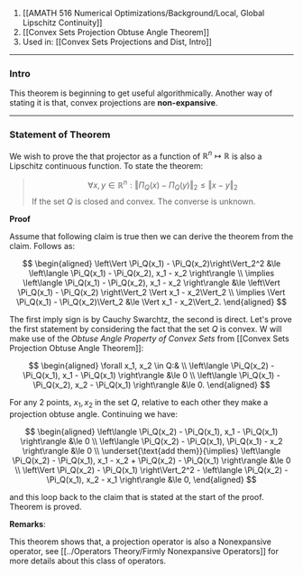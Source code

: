 1. [[AMATH 516 Numerical Optimizations/Background/Local, Global Lipschitz Continuity]]
2. [[Convex Sets Projection Obtuse Angle Theorem]]
3. Used in: [[Convex Sets Projections and Dist, Intro]]


--- 
### **Intro**

This theorem is beginning to get useful algorithmically. Another way of stating it is that, convex projections are **non-expansive**. 

---
### **Statement of Theorem**
We wish to prove the that projector as a function of $\mathbb{R}^n\mapsto \mathbb R$ is also a Lipschitz continuous function. To state the theorem: 

> $$
> \forall x, y \in \mathbb{R}^n: \left\Vert
>     \Pi_Q (x) - \Pi_Q(y)
> \right\Vert_2 \le 
> \Vert 
>     x - y
> \Vert_2
> $$
> If the set $Q$ is closed and convex. The converse is unknown. 


**Proof**

Assume that following claim is true then we can derive the theorem from the claim. Follows as: 

$$
\begin{aligned}
    \left\Vert \Pi_Q(x_1) - \Pi_Q(x_2)\right\Vert_2^2
    &\le 
    \left\langle 
        \Pi_Q(x_1) - \Pi_Q(x_2), x_1 - x_2
    \right\rangle
    \\
    \implies 
    \left\langle 
            \Pi_Q(x_1) - \Pi_Q(x_2), x_1 - x_2
    \right\rangle
    &\le 
    \left\Vert 
	    \Pi_Q(x_1) - \Pi_Q(x_2)
	\right\Vert_2 
	\Vert x_1 - x_2\Vert_2
    \\
    \implies 
    \Vert \Pi_Q(x_1) - \Pi_Q(x_2)\Vert_2 &\le \Vert x_1 - x_2\Vert_2. 
\end{aligned}
$$

The first imply sign is by Cauchy Swarchtz, the second is direct. Let's prove the first statement by considering the fact that the set $Q$ is convex. W will make use of the *Obtuse Angle Property of Convex Sets* from [[Convex Sets Projection Obtuse Angle Theorem]]:  

$$
\begin{aligned}
    \forall x_1, x_2 \in Q:&   \\
    \left\langle 
        \Pi_Q(x_2) - \Pi_Q(x_1), 
        x_1 - \Pi_Q(x_1) 
    \right\rangle &\le 0 
    \\
    \left\langle 
    \Pi_Q(x_1) - \Pi_Q(x_2), 
    x_2 - \Pi_Q(x_1) 
    \right\rangle &\le 0. 
\end{aligned}
$$

For any 2 points, $x_1, x_2$ in the set $Q$, relative to each other they make a projection obtuse angle. Continuing we have: 

$$
\begin{aligned}
        \left\langle 
            \Pi_Q(x_2) - \Pi_Q(x_1), 
            x_1 - \Pi_Q(x_1) 
        \right\rangle &\le 0 
        \\
        \left\langle 
        \Pi_Q(x_2) - \Pi_Q(x_1), 
        \Pi_Q(x_1)  - x_2
        \right\rangle &\le 0
        \\
        \underset{\text{add them}}{\implies} \left\langle 
            \Pi_Q(x_2) - \Pi_Q(x_1), 
            x_1 - x_2 + \Pi_Q(x_2) - \Pi_Q(x_1)
        \right\rangle &\le 0
        \\
        \left\Vert 
	        \Pi_Q(x_2) - \Pi_Q(x_1)
	    \right\Vert_2^2
		- \left\langle \Pi_Q(x_2) - \Pi_Q(x_1), x_2 - x_1 \right\rangle &\le 0, 
\end{aligned}
$$

and this loop back to the claim that is stated at the start of the proof. Theorem is proved. 

**Remarks**: 

This theorem shows that, a projection operator is also a Nonexpansive operator, see [[../Operators Theory/Firmly Nonexpansive Operators]] for more details about this class of operators. 
